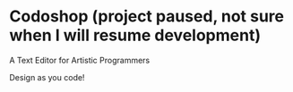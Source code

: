 Codoshop (project paused, not sure when I will resume development)
========

A Text Editor for Artistic Programmers

Design as you code!
